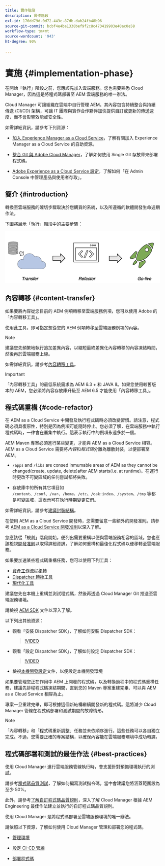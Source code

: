 ```yaml
---
title: 實作階段
description: 實作階段
exl-id: 176dd79d-0d72-443c-87db-dab24fb48b96
source-git-commit: bcbf4e4ba1330bef9f2c8c473419903e40ac0e58
workflow-type: tm+mt
source-wordcount: '943'
ht-degree: 90%

---
```


# 實施 {#implementation-phase}

在開始「執行」階段之前，您應該先加入雲端服務。您也需要熟悉 Cloud Manager，因為這是將程式碼部署至 AEM 雲端服務的唯一辦法。

Cloud Manager 可讓組織在雲端中自行管理 AEM。其內容包含持續整合與持續傳送 (CI/CD) 架構，可讓 IT 團隊與實作合作夥伴加快提供自訂或更新的傳送速度，而不會影響效能或安全性。

如需詳細資訊，請參考下列資源：

* [加入 Experience Manager as a Cloud Service](https://experienceleague.adobe.com/docs/experience-manager-cloud-service/onboarding/home.html)，了解有關加入 Experience Manager as a Cloud Service 的自助資源。

* [整合 Git 與 Adobe Cloud Manager](https://experienceleague.adobe.com/docs/experience-manager-cloud-service/implementing/managing-code/integrating-with-git.html)，了解如何使用 Single Git 存放庫來部署程式碼。

* [Adobe Experience as a Cloud Service 設定](https://experienceleague.adobe.com/docs/experience-manager-cloud-service/security/ims-support.html#aem-configuration)，了解如何「在 Admin Console 中管理產品與使用者存取」。


## 簡介 {#introduction}

轉換至雲端服務的確切步驟取決於您購買的系統，以及所遵循的軟體開發生命週期作法。

下圖將展示「執行」階段中的主要步驟：

![影像](/help/journey-migration/assets/exec-image1.png)

## 內容轉移 {#content-transfer}

如果要將內容從您目前的 AEM 例項轉移至雲端服務例項，您可以使用 Adobe 的「內容轉移工具」。

使用此工具，即可指定想從您的 AEM 例項轉移至雲端服務例項的內容。

>[!NOTE]
>建議您先頻繁地執行追加差異內容，以縮短最終差異化內容轉移的內容凍結時間，然後再於雲端服務上線。

如需詳細資訊，請參考[內容轉移工具](/help/journey-migration/content-transfer-tool/using-content-transfer-tool/overview-content-transfer-tool.md)。

>[!IMPORTANT]
>「內容轉移工具」的最低系統需求為 AEM 6.3 + 和 JAVA 8。如果您使用較舊版本的 AEM，您必須將內容存放庫升級至 AEM 6.5 才能使用「內容轉移工具」。

## 程式碼重構 {#code-refactor}

在 AEM as a Cloud Service 中開發及執行程式碼時必須改變習慣。請注意，程式碼必須具復原性，特別是因為例項可能隨時停止。您必須了解，在雲端服務中執行程式碼時，一律會在叢集中執行。這表示執行中的例項永遠多於一個。

AEM Maven 專案必須進行某些變更，才能與 AEM as a Cloud Service 相容。AEM as a Cloud Service 需要將&#x200B;*內容*&#x200B;和&#x200B;*程式碼*&#x200B;分離為離散封裝，以便部署至 AEM。

* `/apps` and `/libs` are consed inmumable areas of AEM as they cannot be changed(create, update, delete)after AEM starts(i.e. at runtime)。在運行時更改不可變區域的任何嘗試都將失敗。

* 存放庫中的所有其它項目如 `/content`、`/conf`、`/var`、`/home`、`/etc`、`/oak:index`、`/system`、`/tmp` 等都是可變區域，這表示可在執行時期變更它們。

如需詳細資訊，請參考[建議封裝結構](https://experienceleague.adobe.com/docs/experience-manager-cloud-service/implementing/developing/aem-project-content-package-structure.html#recommended-package-structure)。

在使用 AEM as a Cloud Service 開發時，您需要留意一些額外的開發准則。請參考 [AEM as a Cloud Service 開發准則](https://experienceleague.adobe.com/docs/experience-manager-cloud-service/implementing/developing/development-guidelines.html)以深入了解。

您應該從「規劃」階段開始，便列出需要重構以便與雲端服務相容的區域。您也應該檢視[開發准則](https://experienceleague.adobe.com/docs/experience-manager-cloud-service/implementing/developing/development-guidelines.html)以取得詳細資訊，了解如何重構和最佳化程式碼以便移轉至雲端服務。

如果要加速某些程式碼重構任務，您可以使用下列工具：

* [資產工作流程移轉](/help/journey-migration/moving-to-aem-assets/asset-workflow-migration-tool.md)
* [Dispatcher 轉換工具](/help/journey-migration/refactoring-tools/dispatcher-transformation-utility-tools.md)
* [現代化工具](/help/journey-migration/refactoring-tools/aem-modernization-tools.md)

建議您先在本機上重構並測試程式碼，然後再透過 Cloud Manager Git 推送至雲端服務環境。

請檢視 [AEM SDK](https://experienceleague.adobe.com/docs/experience-manager-cloud-service/implementing/deploying/overview.html#aem-as-a-cloud-service-sdk) 文件以深入了解。

以下列出其他資源：

* 觀看「安裝 Dispatcher SDK」，了解如何安裝 Dispatcher SDK：

   >[!VIDEO](https://video.tv.adobe.com/v/30601)

* 觀看「設定 Dispatcher SDK」，了解如何設定 Dispatcher SDK：

   >[!VIDEO](https://video.tv.adobe.com/v/30602)

* 檢視[本機開發設定](https://experienceleague.adobe.com/docs/experience-manager-learn/cloud-service/local-development-environment-set-up/overview.html)文件，以便設定本機開發環境


如果要管理您正在作用中 AEM 上開發的程式碼，以及轉換過程中的程式碼重構任務，建議先排程程式碼凍結期間，直到您的 Maven 專案重建完畢、可以與 AEM as a Cloud Service 相容為止。

專案一旦重建完畢，即可根據這個新結構繼續開發新的程式碼。這將減少 Cloud Manager 管線在程式碼部署和測試期間的故障情形。

>[!NOTE]
>「內容轉移」和「程式碼重新調整」任務並未依順序進行。這些任務可以各自獨立完成。不過，您需要正確的專案結構，以確保內容能在雲端服務環境中成功轉譯。

## 程式碼部署和測試的最佳作法 {#best-practices}

使用 Cloud Manager 進行雲端服務管線執行時，會支援針對預備環境執行的測試。

請參考[程式碼品質測試](https://experienceleague.adobe.com/docs/experience-manager-cloud-service/implementing/developing/understand-test-results.html#code-quality-testing)，了解如何編寫測試指令碼。當中會建議您將涵蓋範圍設為至少 50%。

此外，請參考[了解自訂程式碼品質規則](/help/implementing/cloud-manager/custom-code-quality-rules.md)，深入了解 Cloud Manager 根據 AEM Engineering 最佳作法建立並執行的自訂程式碼品質規則。

使用 Cloud Manager 是將程式碼部署至雲端服務環境的唯一辦法。

請依照以下資源，了解如何使用 Cloud Manager 管理和部署您的程式碼。

* [管理環境](https://experienceleague.adobe.com/docs/experience-manager-cloud-service/implementing/using-cloud-manager/manage-environments.html)

* [設定 CI-CD 管線](https://experienceleague.adobe.com/docs/experience-manager-cloud-service/implementing/using-cloud-manager/configure-pipeline.html)

* [部署程式碼](https://experienceleague.adobe.com/docs/experience-manager-cloud-service/implementing/using-cloud-manager/deploy-code.html)


